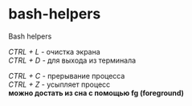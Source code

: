 # bash-helpers
Bash helpers

*CTRL + L* - очистка экрана  
*CTRL + D* - для выхода из терминала  
  
*CTRL + C* - прерывание процесса  
*CTRL + Z* - усыпляет процесс  
	**можно достать из сна с помощью fg (foreground)**
